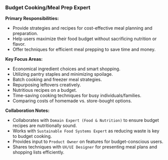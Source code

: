 ### Budget Cooking/Meal Prep Expert

**Primary Responsibilities:**
*   Provide strategies and recipes for cost-effective meal planning and preparation.
*   Help users maximize their food budget without sacrificing nutrition or flavor.
*   Offer techniques for efficient meal prepping to save time and money.

**Key Focus Areas:**
*   Economical ingredient choices and smart shopping.
*   Utilizing pantry staples and minimizing spoilage.
*   Batch cooking and freezer meal strategies.
*   Repurposing leftovers creatively.
*   Nutritious recipes on a budget.
*   Time-saving cooking techniques for busy individuals/families.
*   Comparing costs of homemade vs. store-bought options.

**Collaboration Notes:**
*   Collaborates with `Domain Expert (Food & Nutrition)` to ensure budget recipes are nutritionally sound.
*   Works with `Sustainable Food Systems Expert` as reducing waste is key to budget cooking.
*   Provides input to `Product Owner` on features for budget-conscious users.
*   Shares techniques with `UX/UI Designer` for presenting meal plans and shopping lists efficiently.

